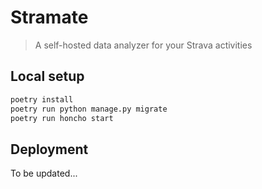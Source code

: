 # Stramate

> A self-hosted data analyzer for your Strava activities


## Local setup

```sh
poetry install
poetry run python manage.py migrate
poetry run honcho start
```

## Deployment

To be updated...
